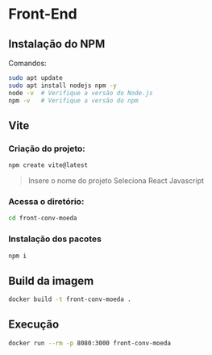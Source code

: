 # Front-End

## Instalação do NPM

Comandos:

```bash
sudo apt update
sudo apt install nodejs npm -y
node -v  # Verifique a versão do Node.js
npm -v   # Verifique a versão do npm
```

## Vite

### Criação do projeto:

```bash
npm create vite@latest
```

> Insere o nome do projeto
> Seleciona React 
> Javascript

### Acessa o diretório:

```bash
cd front-conv-moeda
```

### Instalação dos pacotes

```bash
npm i
```

## Build da imagem

```bash
docker build -t front-conv-moeda .
```

## Execução

```bash
docker run --rm -p 8080:3000 front-conv-moeda
```
